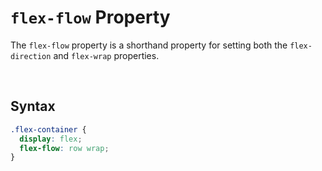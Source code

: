 # `flex-flow` Property

The `flex-flow` property is a shorthand property for setting both the `flex-direction` and `flex-wrap` properties.

&nbsp;

## Syntax

```css
.flex-container {
  display: flex;
  flex-flow: row wrap;
}
```

&nbsp;

&nbsp;

&nbsp;
